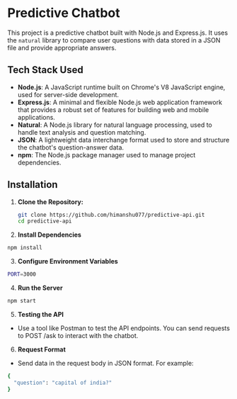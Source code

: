 # Predictive Chatbot

This project is a predictive chatbot built with Node.js and Express.js. It uses the `natural` library to compare user questions with data stored in a JSON file and provide appropriate answers.

## Tech Stack Used

- **Node.js**: A JavaScript runtime built on Chrome's V8 JavaScript engine, used for server-side development.
- **Express.js**: A minimal and flexible Node.js web application framework that provides a robust set of features for building web and mobile applications.
- **Natural**: A Node.js library for natural language processing, used to handle text analysis and question matching.
- **JSON**: A lightweight data interchange format used to store and structure the chatbot's question-answer data.
- **npm**: The Node.js package manager used to manage project dependencies.

## Installation

1. **Clone the Repository:**

   ```bash
   git clone https://github.com/himanshu077/predictive-api.git
   cd predictive-api
   ```

2. **Install Dependencies**

  ```bash
npm install
 ```
3. **Configure Environment Variables**
```bash
PORT=3000
```
4. **Run the Server**
```bash
npm start
```
5. **Testing the API**
- Use a tool like Postman to test the API endpoints. You can send requests to POST /ask to interact with the chatbot.
6. **Request Format**
- Send data in the request body in JSON format. For example:
```bash
{
  "question": "capital of india?"
}
```

